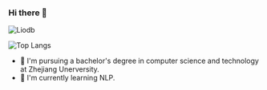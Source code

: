 ### Hi there 👋

![Liodb](https://github-readme-stats.vercel.app/api?username=zju-stu-lizheng&count_private=true)

![Top Langs](https://github-readme-stats.vercel.app/api/top-langs/?username=zju-stu-lizheng&layout=compact&hide_border=true&langs_count=8&hide=html,css,less,ejs,scss,makefile,jupyter%20notebook)

- 🔭 I'm pursuing a bachelor's degree in computer science and technology at Zhejiang Unerversity. 
- 🌱 I'm currently learning NLP.

<!--
**zju-stu-lizheng/zju-stu-lizheng** is a ✨ _special_ ✨ repository because its `README.md` (this file) appears on your GitHub profile.

Here are some ideas to get you started:

- 🔭 I’m currently working on Digital media Computing & Design Lab, Zhejiang Unerversity. 

- 👯 I’m looking to collaborate on ...
- 🤔 I’m looking for help with ...
- 💬 Ask me about ...
- 📫 How to reach me: ...
- 😄 Pronouns: ...
- ⚡ Fun fact: ...

- :orange_book: Focusing on Swift & iOS
- :hammer: Creator of applications and frameworks
- :ram: Founder the ObjCCN
- :meat_on_bone: Meat lover
-->



